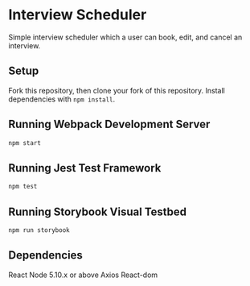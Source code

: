 # Interview Scheduler

Simple interview scheduler which a user can book, edit, and cancel an interview.

## Setup
Fork this repository, then clone your fork of this repository.
Install dependencies with `npm install`.

## Running Webpack Development Server

```sh
npm start
```

## Running Jest Test Framework

```sh
npm test
```

## Running Storybook Visual Testbed

```sh
npm run storybook
```
## Dependencies

React
Node 5.10.x or above
Axios
React-dom